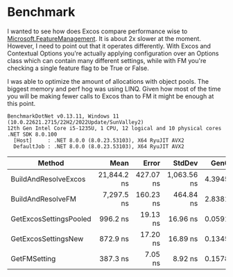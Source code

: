 # Benchmark

I wanted to see how does Excos compare performance wise to [Microsoft.FeatureManagement]().
It is about 2x slower at the moment. However, I need to point out that it operates differently. With Excos and Contextual Options you're actually applying configuration over an Options class which can contain many different settings, while with FM you're checking a single feature flag to be True or False.

I was able to optimize the amount of allocations with object pools. The biggest memory and perf hog was using LINQ.
Given how most of the time you will be making fewer calls to Excos than to FM it might be enough at this point.

```
BenchmarkDotNet v0.13.11, Windows 11 (10.0.22621.2715/22H2/2022Update/SunValley2)
12th Gen Intel Core i5-1235U, 1 CPU, 12 logical and 10 physical cores
.NET SDK 8.0.100
  [Host]     : .NET 8.0.0 (8.0.23.53103), X64 RyuJIT AVX2
  DefaultJob : .NET 8.0.0 (8.0.23.53103), X64 RyuJIT AVX2
```

| Method                 | Mean        | Error     | StdDev      | Gen0   | Gen1   | Allocated |
|----------------------- |------------:|----------:|------------:|-------:|-------:|----------:|
| BuildAndResolveExcos   | 21,844.2 ns | 427.07 ns | 1,063.56 ns | 4.3945 | 0.9766 |   27954 B |
| BuildAndResolveFM      |  7,297.5 ns | 160.23 ns |   464.84 ns | 2.8381 | 0.7019 |   17921 B |
| GetExcosSettingsPooled |    996.2 ns |  19.13 ns |    16.96 ns | 0.0591 |      - |     376 B |
| GetExcosSettingsNew    |    872.9 ns |  17.20 ns |    16.89 ns | 0.1345 |      - |     848 B |
| GetFMSetting           |    387.3 ns |   7.05 ns |     8.92 ns | 0.1578 |      - |     992 B |
